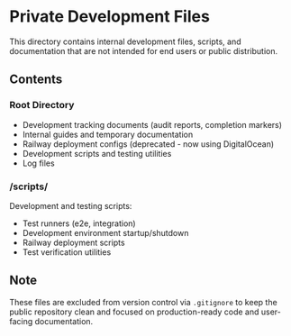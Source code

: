 # Private Development Files

This directory contains internal development files, scripts, and documentation that are not intended for end users or public distribution.

## Contents

### Root Directory
- Development tracking documents (audit reports, completion markers)
- Internal guides and temporary documentation
- Railway deployment configs (deprecated - now using DigitalOcean)
- Development scripts and testing utilities
- Log files

### /scripts/
Development and testing scripts:
- Test runners (e2e, integration)
- Development environment startup/shutdown
- Railway deployment scripts
- Test verification utilities

## Note
These files are excluded from version control via `.gitignore` to keep the public repository clean and focused on production-ready code and user-facing documentation.
